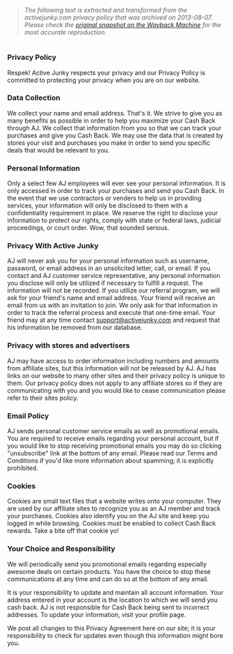> *The following text is extracted and transformed from the activejunky.com privacy policy that was archived on 2013-08-07. Please check the [original snapshot on the Wayback Machine](https://web.archive.org/web/20130807085131id_/http%3A//www.activejunky.com/content/privacy-policy) for the most accurate reproduction.*

# 

### Privacy Policy

Respek! Active Junky respects your privacy and our Privacy Policy is committed to protecting your privacy when you are on our website. 

### Data Collection

We collect your name and email address. That's it. We strive to give you as many benefits as possible in order to help you maximize your Cash Back through AJ. We collect that information from you so that we can track your purchases and give you Cash Back. We may use the data that is created by stores your visit and purchases you make in order to send you specific deals that would be relevant to you. 

### Personal Information

Only a select few AJ employees will ever see your personal information. It is only accessed in order to track your purchases and send you Cash Back. In the event that we use contractors or venders to help us in providing services, your information will only be disclosed to them with a confidentiality requirement in place. We reserve the right to disclose your information to protect our rights, comply with state or federal laws, judicial proceedings, or court order. Wow, that sounded serious.

### Privacy With Active Junky

AJ will never ask you for your personal information such as username, password, or email address in an unsolicited letter, call, or email. If you contact and AJ customer service representative, any personal information you disclose will only be utilized if necessary to fulfill a request. The information will not be recorded. If you utilize our referral program, we will ask for your friend's name and email address. Your friend will receive an email from us with an invitation to join. We only ask for that information in order to track the referral process and execute that one-time email. Your friend may at any time contact support@activejunky.com and request that his information be removed from our database.

### Privacy with stores and advertisers

AJ may have access to order information including numbers and amounts from affiliate sites, but this information will not be released by AJ. AJ has links on our website to many other sites and their privacy policy is unique to them. Our privacy policy does not apply to any affiliate stores so if they are communicating with you and you would like to cease communication please refer to their sites policy. 

### Email Policy

AJ sends personal customer service emails as well as promotional emails. You are required to receive emails regarding your personal account, but if you would like to stop receiving promotional emails you may do so clicking "unsubscribe" link at the bottom of any email. Please read our Terms and Conditions if you'd like more information about spamming; it is explicitly prohibited.

### Cookies

Cookies are small text files that a website writes onto your computer. They are used by our affiliate sites to recognize you as an AJ member and track your purchases. Cookies also identify you on the AJ site and keep you logged in while browsing. Cookies must be enabled to collect Cash Back rewards. Take a bite off that cookie yo!

### Your Choice and Responsibility

We will periodically send you promotional emails regarding especially awesome deals on certain products. You have the choice to stop these communications at any time and can do so at the bottom of any email.

It is your responsibility to update and maintain all account information. Your address entered in your account is the location to which we will send you cash back. AJ is not responsible for Cash Back being sent to incorrect addresses. To update your information, visit your profile page.

We post all changes to this Privacy Agreement here on our site; it is your responsibility to check for updates even though this information might bore you. 
